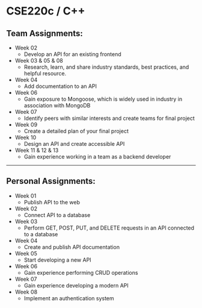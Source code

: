 # CSE220c / C++
## Team Assignments:
  - Week 02
      - Develop an API for an existing frontend
  - Week 03 & 05 & 08
      - Research, learn, and share industry standards, best practices, and helpful resource.
  - Week 04
      - Add documentation to an API
  - Week 06
      - Gain exposure to Mongoose, which is widely used in industry in association with MongoDB
  - Week 07
      - Identify peers with similar interests and create teams for final project
  - Week 09
      - Create a detailed plan of your final project
  - Week 10
      - Design an API and create accessible API
  - Week 11 & 12 & 13
      - Gain experience working in a team as a backend developer
---
## Personal Assignments:
  - Week 01
      - Publish API to the web
  - Week 02
      - Connect API to a database
  - Week 03
      - Perform GET, POST, PUT, and DELETE requests in an API connected to a database
  - Week 04
      - Create and publish API documentation
  - Week 05
      - Start developing a new API
  - Week 06
      - Gain experience performing CRUD operations
  - Week 07
      - Gain experience developing a modern API
  - Week 08
      - Implement an authentication system

